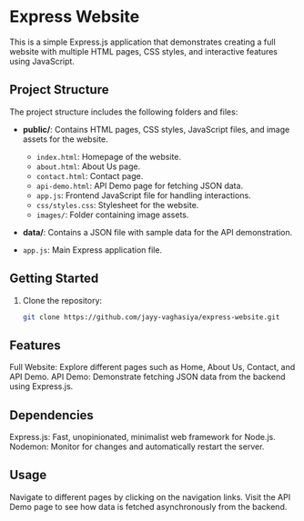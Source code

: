 # Express Website

This is a simple Express.js application that demonstrates creating a full website with multiple HTML pages, CSS styles, and interactive features using JavaScript.

## Project Structure

The project structure includes the following folders and files:

- **public/**: Contains HTML pages, CSS styles, JavaScript files, and image assets for the website.
  - `index.html`: Homepage of the website.
  - `about.html`: About Us page.
  - `contact.html`: Contact page.
  - `api-demo.html`: API Demo page for fetching JSON data.
  - `app.js`: Frontend JavaScript file for handling interactions.
  - `css/styles.css`: Stylesheet for the website.
  - `images/`: Folder containing image assets.

- **data/**: Contains a JSON file with sample data for the API demonstration.

- `app.js`: Main Express application file.

## Getting Started

1. Clone the repository:
   ```bash
   git clone https://github.com/jayy-vaghasiya/express-website.git

## Features
Full Website: Explore different pages such as Home, About Us, Contact, and API Demo.
API Demo: Demonstrate fetching JSON data from the backend using Express.js.

## Dependencies
Express.js: Fast, unopinionated, minimalist web framework for Node.js.
Nodemon: Monitor for changes and automatically restart the server.

## Usage
Navigate to different pages by clicking on the navigation links.
Visit the API Demo page to see how data is fetched asynchronously from the backend.
